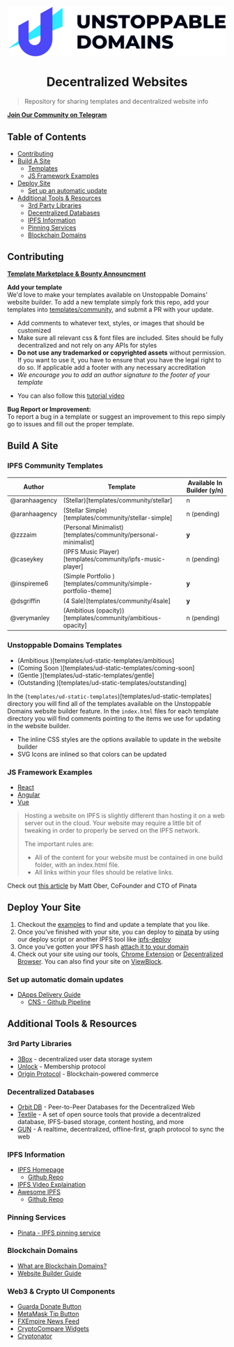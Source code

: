 <p align="center">
  <a href="https://unstoppabledomains.com/?ref=website-builder&utm_source=github&utm_medium=readme&utm_campaign=decentralized_websites">
    <img src="unstoppable-logo.svg" width="500" />
  </a>
</p>
<h1 align="center">
Decentralized Websites
</h1>

<!-- TODO: Improve & lengthen description. Mention Website builder. Link to My Websites. -->

> Repository for sharing templates and decentralized website info

**[Join Our Community on Telegram](https://t.me/joinchat/FNyCe0oURg3dm10M7i3Zjg)**

## Table of Contents

- [Contributing](#contributing)
- [Build A Site](#build-a-site)
  - [Templates](#templates)
  - [JS Framework Examples](#js-framework-examples)
- [Deploy Site](#deploy-site)
  - [Set up an automatic update](#set-up-an-automatic-update)
- [Additional Tools & Resources](#additional-tools---resources)
  - [3rd Party Libraries](#3rd-party-libraries)
  - [Decentralized Databases](#decentralized-databases)
  - [IPFS Information](#ipfs-information)
  - [Pinning Services](#pinning-services)
  - [Blockchain Domains](#unstoppable-domains)

## Contributing

**[Template Marketplace & Bounty Announcment](https://medium.com/unstoppabledomains/unstoppable-website-templates-e5ed343a7c7a)**

**Add your template**  
We'd love to make your templates available on Unstoppable Domains' website builder.
To add a new template simply fork this repo, add your templates into [templates/community](templates/community), and submit a PR with your update.

- Add comments to whatever text, styles, or images that should be customized
- Make sure all relevant css & font files are included. Sites should be fully decentralized and not rely on any APIs for styles
- **Do not use any trademarked or copyrighted assets** without permission. If you want to use it, you have to ensure that you have the legal right to do so. If applicable add a footer with any necessary accreditation
- _We encourage you to add an author signature to the footer of your template_

* You can also follow this [tutorial video](https://www.youtube.com/watch?v=YtDcmPqW_DM&feature=youtu.be)

**Bug Report or Improvement:**  
To report a bug in a template or suggest an improvement to this repo simply go to issues and fill out the proper template.

## Build A Site

### IPFS Community Templates

| Author        | Template                                                        | Available In Builder (y/n) |
| ------------- | --------------------------------------------------------------- | -------------------------- |
| @aranhaagency | (Stellar)[templates/community/stellar]                          | n                          |
| @aranhaagency | (Stellar Simple)[templates/community/stellar-simple]            | n (pending)                |
| @zzzaim       | (Personal Minimalist)[templates/community/personal-minimalist]  | **y**                      |
| @caseykey     | (IPFS Music Player)[templates/community/ipfs-music-player]      | n (pending)                |
| @inspireme6   | (Simple Portfolio )[templates/community/simple-portfolio-theme] | **y**                      |
| @dsgriffin    | (4 Sale)[templates/community/4sale]                             | **y**                      |
| @verymanley   | (Ambitious (opacity))[templates/community/ambitious-opacity]    | n (pending)                |

### Unstoppable Domains Templates

- (Ambitious )[templates/ud-static-templates/ambitious]
- (Coming Soon )[templates/ud-static-templates/coming-soon]
- (Gentle )[templates/ud-static-templates/gentle]
- (Outstanding )[templates/ud-static-templates/outstanding]

In the (`templates/ud-static-templates`)[templates/ud-static-templates] directory you will find all of the templates available on the Unstoppable Domains website builder feature. In the `index.html` files for each template directory you will find comments pointing to the items we use for updating in the website builder.

- The inline CSS styles are the options available to update in the website builder
- SVG Icons are inlined so that colors can be updated

### JS Framework Examples

- [React](https://github.com/PinataCloud/React-IPFS-Example)
- [Angular](https://github.com/PinataCloud/Angular-IPFS-Example)
- [Vue](https://github.com/PinataCloud/Vue-IPFS-Example)

> Hosting a website on IPFS is slightly different than hosting it on a web server out in the cloud. Your website may require a little bit of tweaking in order to properly be served on the IPFS network.
>
> The important rules are:
>
> - All of the content for your website must be contained in one build folder, with an index.html file.
> - All links within your files should be relative links.

Check out [this article](https://medium.com/pinata/how-to-easily-host-a-website-on-ipfs-9d842b5d6a01) by Matt Ober, CoFounder and CTO of Pinata

## Deploy Your Site

1. Checkout the [examples](examples/) to find and update a template that you like.
2. Once you've finished with your site, you can deploy to [pinata](https://pinata.cloud/) by using our deploy script or another IPFS tool like [ipfs-deploy](https://github.com/ipfs-shipyard/ipfs-deploy)
3. Once you've gotten your IPFS hash [attach it to your domain](https://youtu.be/I9vTeAtELOk?t=61)
4. Check out your site using our tools, [Chrome Extension](https://chrome.google.com/webstore/detail/unstoppable-extension/beelkklmblgdljamcmoffgfbdddfpnnl?hl=en-US&authuser=0)
   or [Decentralized Browser](https://unstoppabledomains.com/browser). You can also find your site on [ViewBlock](https://viewblock.io/).

### Set up automatic domain updates

- [DApps Delivery Guide](https://dapps-delivery-guide.readthedocs.io/)
  - [CNS - Github Pipeline](https://dapps-delivery-guide.readthedocs.io/en/latest/domain/cns.html#setup-pipeline-with-crypto-update)

## Additional Tools & Resources

### 3rd Party Libraries

- [3Box](https://3box.io/) - decentralized user data storage system
- [Unlock](https://github.com/unlock-protocol/unlock) - Membership protocol
- [Origin Protocol](https://github.com/OriginProtocol/origin) - Blockchain-powered commerce

### Decentralized Databases

- [Orbit DB](https://github.com/orbitdb) - Peer-to-Peer Databases for the Decentralized Web
- [Textile](https://github.com/textileio) - A set of open source tools that provide a decentralized database, IPFS-based storage, content hosting, and more
- [GUN](https://github.com/amark/gun) - A realtime, decentralized, offline-first, graph protocol to sync the web

### IPFS Information

- [IPFS Homepage](https://ipfs.io/)
  - [Github Repo](https://github.com/ipfs/ipfs)
- [IPFS Video Explaination](https://www.youtube.com/watch?v=5Uj6uR3fp-U)
- [Awesome IPFS](https://awesome.ipfs.io/)
  - [Github Repo](https://github.com/ipfs/awesome-ipfs#awesome-ipfs-)

### Pinning Services

- [Pinata - IPFS pinning service](https://pinata.cloud/)

### Blockchain Domains

- [What are Blockchain Domains?](https://community.unstoppabledomains.com/t/blockchain-domains-starter-guide-what-are-blockchain-domains/109)
- [Website Builder Guide](https://community.unstoppabledomains.com/t/website-builder-guide/446)

### Web3 & Crypto UI Components

- [Guarda Donate Button](./web3-ui-components/guarda-donate-button)
- [MetaMask Tip Button](https://github.com/MetaMask/TipButton)
- [FXEmpire News Feed](https://www.fxempire.com/widgets/newsfeed)
- [CryptoCompare Widgets](https://www.cryptocompare.com/dev/widget/wizard)
- [Cryptonator](https://www.cryptonator.com/widget)
